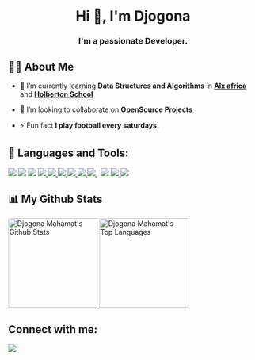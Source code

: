 <h1 align="center">Hi 👋, I'm Djogona</h1>
<h3 align="center">I'm a passionate Developer.</h3>


## 🙋‍♂️ About Me

- 🌱 I’m currently learning **Data Structures and Algorithms** in 
**[Alx africa ](https://www.alxafrica.com/programme_post/full-stack-software-engineer/)** and **[Holberton School ](https://www.holbertonschool.com/)**
- 👯 I’m looking to collaborate on **OpenSource Projects**

- ⚡ Fun fact **I play football every saturdays.**

## 🚀 Languages and Tools:

<p align="left"> 
    <a target="_blank" href="https://icons8.com/icon/fAMVO_fuoOuC/php-logo"><img src="https://img.icons8.com/officel/48/000000/php-logo.png"/></a>
    <a target="_blank" href="https://icons8.com/icon/fAMVO_fuoOuC/php-logo"><img src="https://img.icons8.com/fluency/48/000000/laravel.png"/></a>
    <a target="_blank" href="https://icons8.com/icon/40670/c-programming"><img src="https://img.icons8.com/color/48/000000/c-programming.png"/></a>
    <a href="https://developer.mozilla.org/en-US/docs/Web/JavaScript" target="_blank"> <img src="https://img.icons8.com/color/48/000000/javascript.png"/> </a> 
    <a href="https://www.w3.org/html/" target="_blank"> <img src="https://img.icons8.com/color/48/000000/html-5.png"/> </a> 
    <a href="https://www.w3schools.com/css/" target="_blank"> <img src="https://img.icons8.com/color/48/000000/css3.png"/> </a> 
    <a href="https://getbootstrap.com" target="_blank"> <img src="https://img.icons8.com/color/48/000000/bootstrap.png"/> </a> 
    <a href="https://www.python.org" target="_blank"> <img src="https://img.icons8.com/color/48/000000/python.png"/> </a> 
    <a style="padding-right:8px;" href="https://www.mysql.com/" target="_blank"> <img src="https://img.icons8.com/fluent/50/000000/mysql-logo.png"/> </a>
    <a target="_blank" href="https://icons8.com/icon/38561/postgresql"><img src="https://img.icons8.com/color/48/000000/postgreesql.png"/></a> 
    <a href="https://firebase.google.com/" target="_blank"> <img src="https://img.icons8.com/color/48/000000/firebase.png"/> </a> 
    <a href="https://git-scm.com/" target="_blank"> <img src="https://img.icons8.com/color/48/000000/git.png"/> </a> 
</p>

## 📊 My Github Stats
<p align="cent0er">
<a href="https://github.com/Djomab">
  <img height="180em" alt="Djogona Mahamat's Github Stats" src="https://github-readme-stats.vercel.app/api?username=Djomab&show_icons=true&count_private=true&theme=react&hide_border=true&bg_color=0D1117"/>

  <img height="180em" alt="Djogona Mahamat's Top Languages" src="https://github-readme-stats.vercel.app/api/top-langs/?username=Djomab&langs_count=8&count_private=true&layout=compact&theme=react&hide_border=true&bg_color=0D1117"/>
</a>
</p>

## Connect with me:
<p align="left">
  <a href="https://www.linkedin.com/in/djogona-mahamat-belna-78a20a10a/"><img src="https://img.shields.io/badge/LinkedIn-0077B5?style=for-the-badge&logo=linkedin&logoColor=white"></a>
</p>
